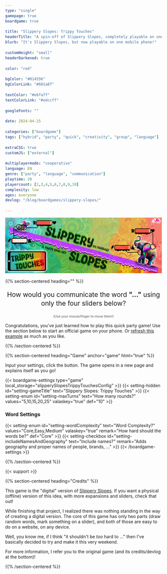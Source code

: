 ```yaml
---
type: "single"
gamepage: true
boardgame: true

title: "Slippery Slopes: Trippy Touches"
headerTitle: "A spin-off of Slippery Slopes, completely playable on one mobile phone."
blurb: "It's Slippery Slopes, but now playable on one mobile phone!"

customHeight: "small"
headerDarkened: true

color: "red"

bgColor: "#014556"
bgColorLink: "#601a87"

textColor: "#e6faff"
textColorLink: "#edccff"

googleFonts: ""

date: 2024-04-25

categories: ["boardgame"]
tags: ["hybrid", "party", "quick", "creativity", "group", "language"]

extraCSS: true
customJS: ["external"]

multiplayermode: "cooperative"
language: EN
genre: ["party", "language", "communication"]
playtime: 20
playercount: [2,3,4,5,6,7,8,9,10]
complexity: low
ages: everyone
devlog: "/blog/boardgames/slippery-slopes/"

---
```


<div class="boardgame-intro">
  <div class="big-header-image">
    <img src="webp/slippery_slopes_trippy_touches_header.webp">
  </div>
</div>

{{% section-centered heading="" %}}

<p style="font-size: 1.5em; line-height: 1.35em; text-align: center;">How would you communicate the word <strong>"<span id="random-slippery-word">...</span>"</strong> using only the four sliders below?</p>

<div class="slippery-slopes-interactive-widget" data-wordnodeid="random-slippery-word" data-reloadbtnid="slippery-reload-button"></div>

<p style="font-size: 0.75em; opacity: 0.75; text-align: center; margin-top: 0;">(Use your mouse/finger to move them!)</p>

Congratulations, you've just learned how to play this quick party game! Use the section below to start an official game on your phone. Or <a href="" id="slippery-reload-button">refresh this example</a> as much as you like.

{{% /section-centered %}}

{{% section-centered heading="Game" anchor="game" html="true" %}}

<p>Input your settings, click the button. The game opens in a new page and explains itself as you go!</p>

{{< boardgame-settings type="game" local_storage="slipperySlopesTrippyTouchesConfig" >}}
	{{< setting-hidden id="setting-gameTitle" text="Slippery Slopes: Trippy Touches" >}}
  {{< setting-enum id="setting-maxTurns" text="How many rounds?" values="5,10,15,20,25" valaskey="true" def="10" >}}
  <h3>Word Settings</h3>
  {{< setting-enum id="setting-wordComplexity" text="Word Complexity?" values="Core,Easy,Medium" valaskey="true" remark="How hard should the words be?" def="Core" >}}
  {{< setting-checkbox id="setting-includeNamesAndGeography" text="Include names?" remark="Adds geography and proper names of people, brands, ..." >}}
{{< /boardgame-settings >}}

{{% /section-centered %}}

{{< support >}}

{{% section-centered heading="Credits" %}}

This game is the "digital" version of [Slippery Slopes](/slippery-slopes/). If you want a physical (offline) version of this idea, with more expansions and sliders, check that out!

While finishing that project, I realized there was nothing standing in the way of creating a digital version. The core of this game has only two parts (draw random words, mark something on a slider), and both of those are easy to do on a website, on any device.

Well, you know me, if I think "it shouldn't be _too_ hard to ..." then I've basically decided to try and make it this very weekend.

For more information, I refer you to the original game (and its credits/devlog at the bottom)!

{{% /section-centered %}}